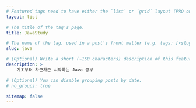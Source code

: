 ```yaml
---
# Featured tags need to have either the `list` or `grid` layout (PRO only).
layout: list

# The title of the tag's page.
title: JavaStudy

# The name of the tag, used in a post's front matter (e.g. tags: [<slug>]).
slug: java

# (Optional) Write a short (~150 characters) description of this featured tag.
description: >
    기초부터 차근차근 시작하는 Java 공부

# (Optional) You can disable grouping posts by date.
# no_groups: true

sitemap: false
---
```

